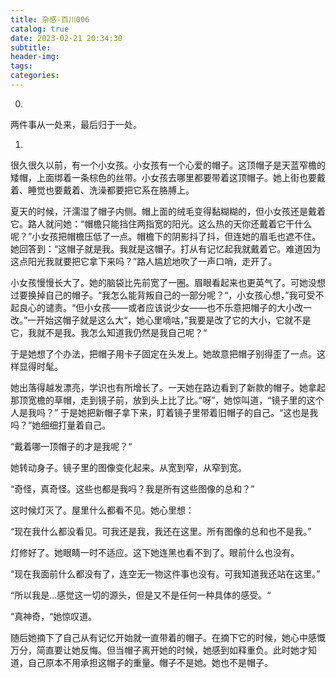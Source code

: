 ```yaml
---
title: 杂感-百川006
catalog: true
date: 2023-02-21 20:34:30
subtitle:
header-img:
tags:
categories:
---
```


0. 
两件事从一处来，最后归于一处。

1. 
很久很久以前，有一个小女孩。小女孩有一个心爱的帽子。这顶帽子是天蓝窄檐的矮帽，上面绑着一条棕色的丝带。小女孩去哪里都要带着这顶帽子。她上街也要戴着、睡觉也要戴着、洗澡都要把它系在胳膊上。

夏天的时候，汗濡湿了帽子内侧。帽上面的绒毛变得黏糊糊的，但小女孩还是戴着它。路人就问她：“帽檐只能挡住两指宽的阳光。这么热的天你还戴着它干什么呢？”小女孩把帽檐压低了一点。帽檐下的阴影抖了抖，但连她的眉毛也遮不住。她回答到：“这帽子就是我。我就是这帽子。打从有记忆起我就戴着它。难道因为这点阳光我就要把它拿下来吗？”路人尴尬地吹了一声口哨，走开了。

小女孩慢慢长大了。她的脑袋比先前宽了一圈。眉眼看起来也更英气了。可她没想过要换掉自己的帽子。“我怎么能背叛自己的一部分呢？“，小女孩心想，”我可受不起良心的谴责。“但小女孩——或者应该说少女——也不乐意把帽子的大小改一改。”一开始这帽子就是这么大“，她心里嘀咕，”我要是改了它的大小，它就不是它，我就不是我。我怎么知道我仍然是我自己呢？“

于是她想了个办法，把帽子用卡子固定在头发上。她故意把帽子别得歪了一点。这样显得时髦。

她出落得越发漂亮，学识也有所增长了。一天她在路边看到了新款的帽子。她拿起那顶宽檐的草帽，走到镜子前，放到头上比了比。”呀”，她惊叫道，“镜子里的这个人是我吗？” 于是她把新帽子拿下来，盯着镜子里带着旧帽子的自己。“这也是我吗？”她细细打量着自己。

“戴着哪一顶帽子的才是我呢？“

她转动身子。镜子里的图像变化起来。从宽到窄，从窄到宽。

“奇怪，真奇怪。这些也都是我吗？我是所有这些图像的总和？”

这时候灯灭了。屋里什么都看不见。她心里想：

“现在我什么都没看见。可我还是我，我还在这里。所有图像的总和也不是我。”

灯修好了。她眼睛一时不适应。这下她连黑也看不到了。眼前什么也没有。

“现在我面前什么都没有了，连空无一物这件事也没有。可我知道我还站在这里。”

“所以我是...感觉这一切的源头，但是又不是任何一种具体的感受。“

”真神奇，“她惊叹道。

随后她摘下了自己从有记忆开始就一直带着的帽子。在摘下它的时候，她心中感慨万分，简直要让她反悔。但当帽子离开她的时候，她感到如释重负。此时她才知道，自己原本不用承担这帽子的重量。帽子不是她。她也不是帽子。



